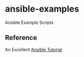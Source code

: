 # ansible-examples
Ansible Example Scripts

## Reference
An Excellent [Ansible Tutorial](https://www.youtube.com/playlist?list=PLT98CRl2KxKEUHie1m24-wkyHpEsa4Y70)
